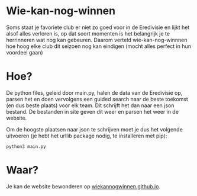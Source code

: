 # Wie-kan-nog-winnen

Soms staat je favoriete club er niet zo goed voor in de Eredivisie en
lijkt het alsof alles verloren is, op dat soort momenten is het
belangrijk je te herrinneren wat nog kan gebeuren. Daarom verteld
wie-kan-nog-winnnen hoe hoog elke club dit seizoen nog kan eindigen
(mocht alles perfect in hun voordeel gaan)

# Hoe?

De python files, geleid door main.py, halen de data van de Eredivisie
op, parsen het en doen vervolgens een guided search naar de beste
toekomst (en dus beste plaats) voor elk team. Dit schrijft het dan
naar een json bestand. De bestanden in site geven dit weer en parsen
het weer in de website.

Om de hoogste plaatsen naar json te schrijven moet je dus het volgende
uitvoeren (je hebt het urllib package nodig, te installeren met pip):

```
python3 main.py
```

# Waar?

Je kan de website bewonderen op
[wiekannogwinnen.github.io](https://wiekannogwinnen.github.io).
